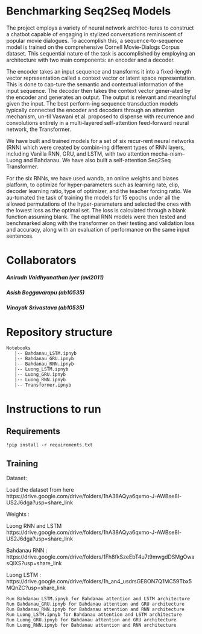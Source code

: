 # Benchmarking Seq2Seq Models

 The project employs a variety of neural network architec-tures to construct a chatbot capable of engaging in stylized conversations reminiscent of popular movie dialogues. To accomplish this, a sequence-to-sequence model is trained on the comprehensive Cornell Movie-Dialogs Corpus dataset. This sequential nature of the task is accomplished by employing an architecture with two main components: an encoder and a decoder. 
	
  The encoder takes an input sequence and transforms it into a fixed-length vector representation called a context vector or latent space representation. This is done to cap-ture the semantic and contextual information of the input sequence. The decoder then takes the context vector gener-ated by the encoder and generates an output. The output is relevant and meaningful given the input. The best perform-ing sequence transduction models typically connected the encoder and decoders through an attention mechanism, un-til Vaswani et al. proposed to dispense with recurrence and convolutions entirely in a multi-layered self-attention feed-forward neural network, the Transformer. 

	
  We have built and trained models for a set of six recur-rent neural networks (RNN) which were created by combin-ing different types of RNN layers, including Vanilla RNN, GRU, and LSTM, with two attention mecha-nism–Luong and Bahdanau. We have also built a self-attention Seq2Seq Transformer.

	
  For the six RNNs, we have used wandb, an online weights and biases platform, to optimize for hyper-parameters such as learning rate, clip, decoder learning ratio, type of optimizer, and the teacher forcing ratio. We au-tomated the task of training the models for 15 epochs under all the allowed permutations of the hyper-parameters and selected the ones with the lowest loss as the optimal set. The loss is calculated through a blank function assuming blank. The optimal RNN models were then tested and benchmarked along with the transformer on their testing and validation loss and accuracy, along with an evaluation of performance on the same input sentences.

# Collaborators
##### Anirudh Vaidhyanathan Iyer (avi2011)
##### Asish Boggavarapu (ab10535)
##### Vinayak Srivastava (ab10535)

# Repository structure
 
```
Notebooks
   |-- Bahdanau_LSTM.ipnyb
   |-- Bahdanau_GRU.ipnyb
   |-- Bahdanau_RNN.ipnyb
   |-- Luong_LSTM.ipnyb
   |-- Luong_GRU.ipnyb
   |-- Luong_RNN.ipnyb
   |-- Transformer.ipnyb
 ```
 
# Instructions to run
 
## Requirements

```
!pip install -r requirements.txt
```

## Training

<p>Dataset:</p>
<p>Load the dataset from here https://drive.google.com/drive/folders/1hA38AQya6qxmo-J-AWBse8l-US2J6dga?usp=share_link</p>

<p>Weights :</p> 
<p>Luong RNN and LSTM https://drive.google.com/drive/folders/1hA38AQya6qxmo-J-AWBse8l-US2J6dga?usp=share_link</p> 
<p>Bahdanau RNN : https://drive.google.com/drive/folders/1Fh8fkSzeEbT4u7t9mwgdDSMgOwasQiXS?usp=share_link</p>
<p>Luong LSTM : https://drive.google.com/drive/folders/1h_an4_usdrsGE8ON7Q1MC59Tbx5MQnZC?usp=share_link</p>

```
Run Bahdanau_LSTM.ipnyb for Bahdanau attention and LSTM architecture
Run Bahdanau_GRU.ipnyb for Bahdanau attention and GRU architecture
Run Bahdanau_RNN.ipnyb for Bahdanau attention and RNN architecture
Run Luong_LSTM.ipnyb for Bahdanau attention and LSTM architecture
Run Luong_GRU.ipnyb for Bahdanau attention and GRU architecture
Run Luong_RNN.ipnyb for Bahdanau attention and RNN architecture
```
 
